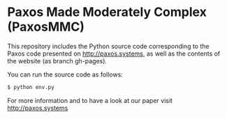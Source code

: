 # Paxos Made Moderately Complex (PaxosMMC)

This repository includes the Python source code
corresponding to the Paxos code presented on http://paxos.systems, as
well as the contents of the website (as branch gh-pages).

You can run the source code as follows:

```sh
$ python env.py
```

For more information and to have a look at our paper visit http://paxos.systems
